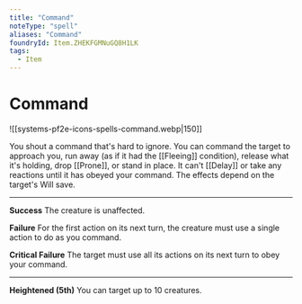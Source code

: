 ```yaml
---
title: "Command"
noteType: "spell"
aliases: "Command"
foundryId: Item.ZHEKFGMNuGQ8H1LK
tags:
  - Item
---
```


# Command
![[systems-pf2e-icons-spells-command.webp|150]]

You shout a command that's hard to ignore. You can command the target to approach you, run away (as if it had the [[Fleeing]] condition), release what it's holding, drop [[Prone]], or stand in place. It can't [[Delay]] or take any reactions until it has obeyed your command. The effects depend on the target's Will save.

* * *

**Success** The creature is unaffected.

**Failure** For the first action on its next turn, the creature must use a single action to do as you command.

**Critical Failure** The target must use all its actions on its next turn to obey your command.

* * *

**Heightened (5th)** You can target up to 10 creatures.
